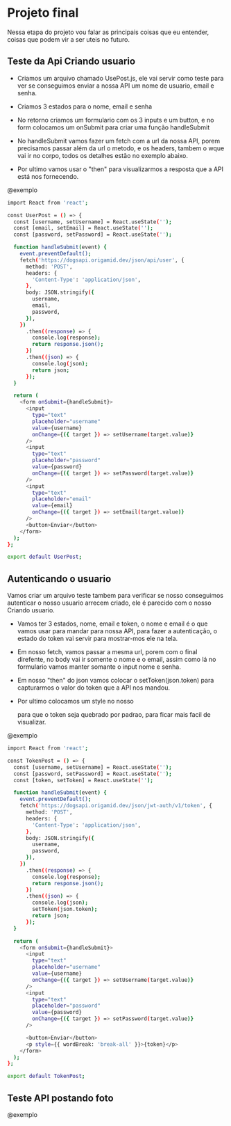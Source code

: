 # Projeto final #

Nessa etapa do projeto vou falar as principais coisas que eu entender, coisas que podem vir a ser uteis no futuro.

## Teste da Api Criando usuario ##

* Criamos um arquivo chamado UsePost.js, ele vai servir como teste para ver se conseguimos enviar a nossa API um nome de usuario, email e senha.

* Criamos 3 estados para o nome, email e senha

* No retorno criamos um formulario com os 3 inputs e um button, e no form colocamos um onSubmit para criar uma função handleSubmit

* No handleSubmit vamos fazer um fetch com a url da nossa API, porem precisamos passar além da url o metodo, e os headers, tambem o wque vai ir no corpo, todos os detalhes estão no exemplo abaixo.

* Por ultimo vamos usar o "then" para visualizarmos a resposta que a API está nos fornecendo.

@exemplo
```bash
import React from 'react';

const UserPost = () => {
  const [username, setUsername] = React.useState('');
  const [email, setEmail] = React.useState('');
  const [password, setPassword] = React.useState('');

  function handleSubmit(event) {
    event.preventDefault();
    fetch('https://dogsapi.origamid.dev/json/api/user', {
      method: 'POST',
      headers: {
        'Content-Type': 'application/json',
      },
      body: JSON.stringify({
        username,
        email,
        password,
      }),
    })
      .then((response) => {
        console.log(response);
        return response.json();
      })
      .then((json) => {
        console.log(json);
        return json;
      });
  }

  return (
    <form onSubmit={handleSubmit}>
      <input
        type="text"
        placeholder="username"
        value={username}
        onChange={({ target }) => setUsername(target.value)}
      />
      <input
        type="text"
        placeholder="password"
        value={password}
        onChange={({ target }) => setPassword(target.value)}
      />
      <input
        type="text"
        placeholder="email"
        value={email}
        onChange={({ target }) => setEmail(target.value)}
      />
      <button>Enviar</button>
    </form>
  );
};

export default UserPost;
```

## Autenticando o usuario ##

Vamos criar um arquivo teste tambem para verificar se nosso conseguimos autenticar o nosso usuario arrecem criado, ele é parecido com o nosso Criando usuario.

* Vamos ter 3 estados, nome, email e token, o nome e email é o que vamos usar para mandar para nossa API, para fazer a autenticação, o estado do token vai servir para mostrar-mos ele na tela.

* Em nosso fetch, vamos passar a mesma url, porem com o final direfente, no body vai ir somente o nome e o email, assim como lá no formulario vamos manter somante o input nome e senha.

* Em nosso "then" do json vamos colocar o setToken(json.token) para capturarmos o valor do token que a API nos mandou.

* Por ultimo colocamos um style no nosso <p> para que o token seja quebrado por padrao, para ficar mais facil de visualizar.

@exemplo
```bash
import React from 'react';

const TokenPost = () => {
  const [username, setUsername] = React.useState('');
  const [password, setPassword] = React.useState('');
  const [token, setToken] = React.useState('');

  function handleSubmit(event) {
    event.preventDefault();
    fetch('https://dogsapi.origamid.dev/json/jwt-auth/v1/token', {
      method: 'POST',
      headers: {
        'Content-Type': 'application/json',
      },
      body: JSON.stringify({
        username,
        password,
      }),
    })
      .then((response) => {
        console.log(response);
        return response.json();
      })
      .then((json) => {
        console.log(json);
        setToken(json.token);
        return json;
      });
  }

  return (
    <form onSubmit={handleSubmit}>
      <input
        type="text"
        placeholder="username"
        value={username}
        onChange={({ target }) => setUsername(target.value)}
      />
      <input
        type="text"
        placeholder="password"
        value={password}
        onChange={({ target }) => setPassword(target.value)}
      />

      <button>Enviar</button>
      <p style={{ wordBreak: 'break-all' }}>{token}</p>
    </form>
  );
};

export default TokenPost;

```

## Teste API postando foto ##

@exemplo
```bash

```